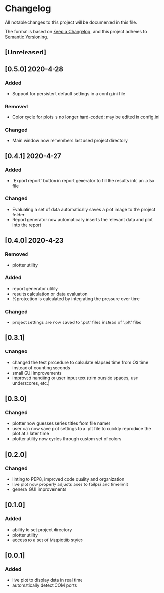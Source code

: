 # Changelog

All notable changes to this project will be documented in this file.

The format is based on [Keep a Changelog](https://keepachangelog.com/en/1.0.0/),
and this project adheres to [Semantic Versioning](https://semver.org/spec/v2.0.0.html).

## [Unreleased]

## [0.5.0] 2020-4-28
### Added
 - Support for persistent default settings in a config.ini file
### Removed
 - Color cycle for plots is no longer hard-coded; may be edited in config.ini
### Changed
 - Main window now remembers last used project directory

## [0.4.1] 2020-4-27
### Added
 - 'Export report' button in report generator to fill the results into an .xlsx file
### Changed
 - Evaluating a set of data automatically saves a plot image to the project folder
 - Report generator now automatically inserts the relevant data and plot into the report

## [0.4.0] 2020-4-23
### Removed
  - plotter utility
### Added
 - report generator utility
 - results calculation on data evaluation
  - %protection is calculated by integrating the pressure over time
### Changed
 - project settings are now saved to '.pct' files instead of '.plt' files

## [0.3.1]
### Changed
 - changed the test procedure to calculate elapsed time from OS time instead of counting seconds
 - small GUI improvements
 - improved handling of user input text (trim outside spaces, use underscores, etc.)

## [0.3.0]
### Changed
 - plotter now guesses series titles from file names
 - user can now save plot settings to a .plt file to quickly reproduce the plot at a later time
 - plotter utility now cycles through custom set of colors

## [0.2.0]
### Changed
 - linting to PEP8, improved code quality and organization
 - live plot now properly adjusts axes to failpsi and timelimit
 - general GUI improvements

## [0.1.0]
### Added
 - ability to set project directory
 - plotter utility
 - access to a set of Matplotlib styles

## [0.0.1]
### Added
 - live plot to display data in real time
 - automatically detect COM ports
